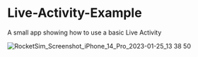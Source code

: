 # Live-Activity-Example
A small app showing how to use a basic Live Activity


![RocketSim_Screenshot_iPhone_14_Pro_2023-01-25_13 38 50](https://user-images.githubusercontent.com/78183482/214468406-c13160aa-d370-4a25-95e2-b2f3f529324d.png)
